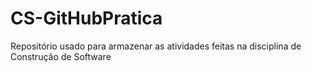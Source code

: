 # CS-GitHubPratica
Repositório usado para armazenar as atividades feitas na disciplina de Construção de Software
